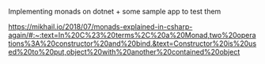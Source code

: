 Implementing monads on dotnet + some sample app to test them

https://mikhail.io/2018/07/monads-explained-in-csharp-again/#:~:text=In%20C%23%20terms%2C%20a%20Monad,two%20operations%3A%20constructor%20and%20bind.&text=Constructor%20is%20used%20to%20put,object%20with%20another%20contained%20object
